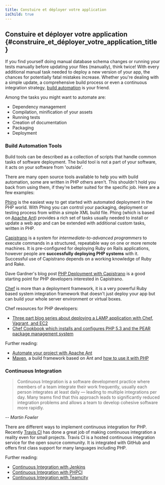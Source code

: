 ```yaml
---
title: Constuire et déployer votre application
isChild: true
---
```


## Constuire et déployer votre application {#construire_et_déployer_votre_application_title}

If you find yourself doing manual database schema changes or running your tests manually before updating your files 
(manually), think twice! With every additional manual task needed to deploy a new version of your app, the chances for 
potentially fatal mistakes increase. Whether you're dealing with a simple update, a comprehensive build process or 
even a continuous integration strategy, [build automation](http://en.wikipedia.org/wiki/Build_automation) is your 
friend.

Among the tasks you might want to automate are:

* Dependency management
* Compilation, minification of your assets
* Running tests
* Creation of documentation
* Packaging
* Deployment


### Build Automation Tools

Build tools can be described as a collection of scripts that handle common tasks of software deployment. The build 
tool is not a part of your software, it acts on your software from 'outside'.

There are many open source tools available to help you with build automation, some are written in PHP others aren't. 
This shouldn't hold you back from using them, if they're better suited for the specific job. Here are a few examples:

[Phing](http://www.phing.info/) is the easiest way to get started with automated deployment in the PHP world. With 
Phing you can control your packaging, deployment or testing process from within a simple XML build file. Phing (which 
is based on [Apache Ant](http://ant.apache.org/)) provides a rich set of tasks usually needed to install or update a 
web app and can be extended with additional custom tasks, written in PHP.

[Capistrano](https://github.com/capistrano/capistrano/wiki) is a system for *intermediate-to-advanced programmers* to 
execute commands in a structured, repeatable way on one or more remote machines. It is pre-configured for deploying 
Ruby on Rails applications, however people are **successfully deploying PHP systems** with it. Successful use of 
Capistrano depends on a working knowledge of Ruby and Rake.

Dave Gardner's blog post [PHP Deployment with Capistrano](http://www.davegardner.me.uk/blog/2012/02/13/php-deployment-with-capistrano/) 
is a good starting point for PHP developers interested in Capistrano.

[Chef](http://www.opscode.com/chef/) is more than a deployment framework, it is a very powerful Ruby based system 
integration framework that doesn't just deploy your app but can build your whole server environment or virtual boxes.

Chef resources for PHP developers:

* [Three part blog series about deploying a LAMP application with Chef, Vagrant, and EC2](http://www.jasongrimes.org/2012/06/managing-lamp-environments-with-chef-vagrant-and-ec2-1-of-3/)
* [Chef Cookbook which installs and configures PHP 5.3 and the PEAR package management system](https://github.com/opscode-cookbooks/php)

Further reading:

* [Automate your project with Apache Ant](http://net.tutsplus.com/tutorials/other/automate-your-projects-with-apache-ant/)
* [Maven](http://maven.apache.org/), a build framework based on Ant and [how to use it with PHP](http://www.php-maven.org/)

### Continuous Integration

> Continuous Integration is a software development practice where members of a team integrate their work frequently, 
> usually each person integrates at least daily — leading to multiple integrations per day. Many teams find that this 
> approach leads to significantly reduced integration problems and allows a team to develop cohesive software more 
> rapidly.

*-- Martin Fowler*

There are different ways to implement continuous integration for PHP. Recently [Travis CI](https://travis-ci.org/) has 
done a great job of making continuous integration a reality even for small projects. Travis CI is a hosted continuous 
integration service for the open source community. It is integrated with GitHub and offers first class support for many 
languages including PHP.

Further reading:

* [Continuous Integration with Jenkins](http://jenkins-ci.org/)
* [Continuous Integration with PHPCI](http://www.phptesting.org/)
* [Continuous Integration with Teamcity](http://www.jetbrains.com/teamcity/)
